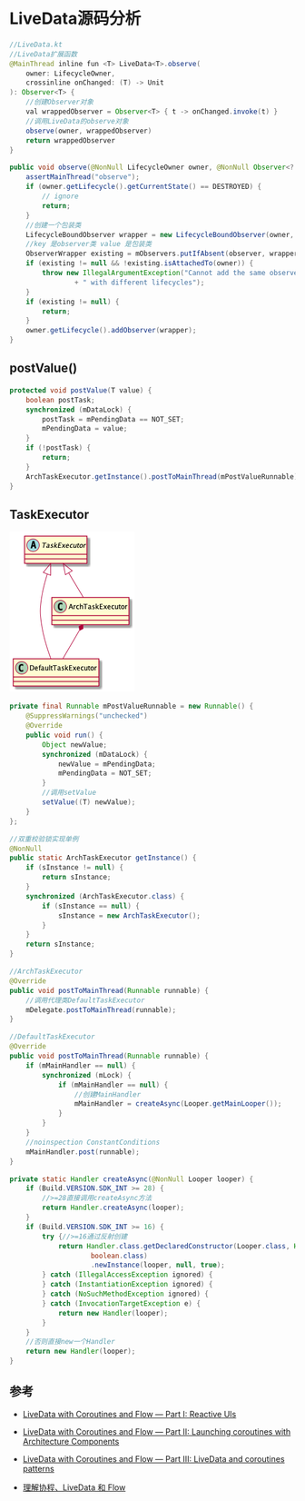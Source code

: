# LiveData源码分析



```java
//LiveData.kt
//LiveData扩展函数
@MainThread inline fun <T> LiveData<T>.observe(
    owner: LifecycleOwner,
    crossinline onChanged: (T) -> Unit
): Observer<T> {
    //创建Observer对象
    val wrappedObserver = Observer<T> { t -> onChanged.invoke(t) }
    //调用LiveData的observe对象
    observe(owner, wrappedObserver)
    return wrappedObserver
}
```

```java
public void observe(@NonNull LifecycleOwner owner, @NonNull Observer<? super T> observer) {
    assertMainThread("observe");
    if (owner.getLifecycle().getCurrentState() == DESTROYED) {
        // ignore
        return;
    }
    //创建一个包装类
    LifecycleBoundObserver wrapper = new LifecycleBoundObserver(owner, observer);
    //key 是observer类 value 是包装类
    ObserverWrapper existing = mObservers.putIfAbsent(observer, wrapper);
    if (existing != null && !existing.isAttachedTo(owner)) {
        throw new IllegalArgumentException("Cannot add the same observer"
                + " with different lifecycles");
    }
    if (existing != null) {
        return;
    }
    owner.getLifecycle().addObserver(wrapper);
}
```

## postValue\(\)

```java
protected void postValue(T value) {
    boolean postTask;
    synchronized (mDataLock) {
        postTask = mPendingData == NOT_SET;
        mPendingData = value;
    }
    if (!postTask) {
        return;
    }
    ArchTaskExecutor.getInstance().postToMainThread(mPostValueRunnable);
}
```

## TaskExecutor

![](../.gitbook/assets/image%20%2899%29.png)



```java
private final Runnable mPostValueRunnable = new Runnable() {
    @SuppressWarnings("unchecked")
    @Override
    public void run() {
        Object newValue;
        synchronized (mDataLock) {
            newValue = mPendingData;
            mPendingData = NOT_SET;
        }
        //调用setValue
        setValue((T) newValue);
    }
};
```

```java
//双重校验锁实现单例
@NonNull
public static ArchTaskExecutor getInstance() {
    if (sInstance != null) {
        return sInstance;
    }
    synchronized (ArchTaskExecutor.class) {
        if (sInstance == null) {
            sInstance = new ArchTaskExecutor();
        }
    }
    return sInstance;
}
```

```java
//ArchTaskExecutor
@Override
public void postToMainThread(Runnable runnable) {
    //调用代理类DefaultTaskExecutor
    mDelegate.postToMainThread(runnable);
}
```

```java
//DefaultTaskExecutor
@Override
public void postToMainThread(Runnable runnable) {    
    if (mMainHandler == null) {
        synchronized (mLock) {
            if (mMainHandler == null) {
                //创建MainHandler
                mMainHandler = createAsync(Looper.getMainLooper());
            }
        }
    }
    //noinspection ConstantConditions
    mMainHandler.post(runnable);
}
```

```java
private static Handler createAsync(@NonNull Looper looper) {
    if (Build.VERSION.SDK_INT >= 28) {
        //>=28直接调用createAsync方法
        return Handler.createAsync(looper);
    }
    if (Build.VERSION.SDK_INT >= 16) {
        try {//>=16通过反射创建
            return Handler.class.getDeclaredConstructor(Looper.class, Handler.Callback.class,
                    boolean.class)
                    .newInstance(looper, null, true);
        } catch (IllegalAccessException ignored) {
        } catch (InstantiationException ignored) {
        } catch (NoSuchMethodException ignored) {
        } catch (InvocationTargetException e) {
            return new Handler(looper);
        }
    }
    //否则直接new一个Handler
    return new Handler(looper);
}
```



## 参考

* [LiveData with Coroutines and Flow — Part I: Reactive UIs](https://medium.com/androiddevelopers/livedata-with-coroutines-and-flow-part-i-reactive-uis-b20f676d25d7)
* [LiveData with Coroutines and Flow — Part II: Launching coroutines with Architecture Components](https://medium.com/androiddevelopers/livedata-with-coroutines-and-flow-part-ii-launching-coroutines-with-architecture-components-337909f37ae7)
* [LiveData with Coroutines and Flow — Part III: LiveData and coroutines patterns](https://medium.com/androiddevelopers/livedata-with-coroutines-and-flow-part-iii-livedata-and-coroutines-patterns-592485a4a85a)

* [理解协程、LiveData 和 Flow](https://juejin.cn/post/6844904158466670599)